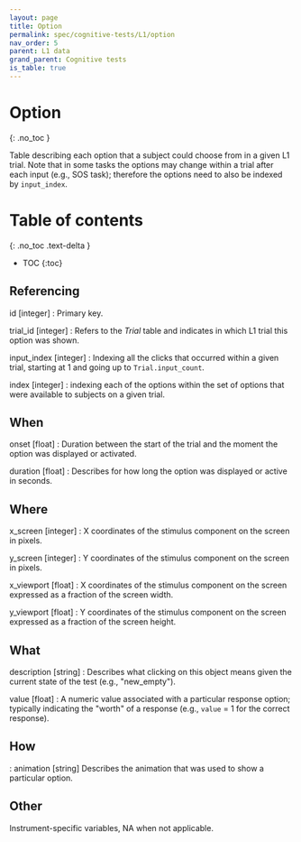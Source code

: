 ```yaml
---
layout: page
title: Option
permalink: spec/cognitive-tests/L1/option
nav_order: 5
parent: L1 data
grand_parent: Cognitive tests
is_table: true
---
```


# <i class="fa fa-table"></i> Option
{: .no_toc }

Table describing each option that a subject could choose from in a given L1 trial. Note that in some tasks the options may change within a trial after each input (e.g., SOS task); therefore the options need to also be indexed by `input_index`. 


# Table of contents
{: .no_toc .text-delta }
- TOC
{:toc}


## Referencing

id [integer]
: Primary key.


trial_id [integer]
: Refers to the *<i class="fa fa-table"></i> Trial* table and indicates in which L1 trial this option was shown.


input_index [integer]
: Indexing all the clicks that occurred within a given trial, starting at 1 and going up to `Trial.input_count`.


index [integer]
: indexing each of the options within the set of options that were available to subjects on a given trial.


## When

onset [float]
: Duration between the start of the trial and the moment the option was displayed or activated.


duration [float]
: Describes for how long the option was displayed or active in seconds.

## Where

x_screen [integer]
: X coordinates of the stimulus component on the screen in pixels. 


y_screen [integer]
: Y coordinates of the stimulus component on the screen in pixels. 


x_viewport [float]
: X coordinates of the stimulus component on the screen expressed as a fraction of the screen width. 


y_viewport [float]
: Y coordinates of the stimulus component on the screen expressed as a fraction of the screen height. 


## What

description [string]
: Describes what clicking on this object means given the current state of the test (e.g., "new_empty").


value [float]
: A numeric value associated with a particular response option; typically indicating the "worth" of a response (e.g., `value` = 1 for the correct response).


## How

: animation [string]
Describes the animation that was used to show a particular option.


## Other
Instrument-specific variables, NA when not applicable.

